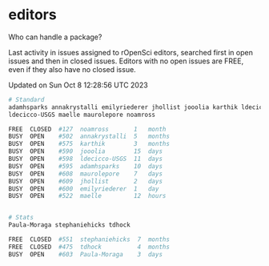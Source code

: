 # editors

Who can handle a package?

Last activity in issues assigned to rOpenSci editors, searched first in open
issues and then in closed issues. Editors with no open issues are FREE, even if
they also have no closed issue.


Updated on Sun Oct 8 12:28:56 UTC 2023

```bash
# Standard
adamhsparks annakrystalli emilyriederer jhollist jooolia karthik ldecicco
ldecicco-USGS maelle maurolepore noamross

FREE  CLOSED  #127  noamross       1   month
BUSY  OPEN    #502  annakrystalli  5   months
BUSY  OPEN    #575  karthik        3   months
BUSY  OPEN    #590  jooolia        15  days
BUSY  OPEN    #598  ldecicco-USGS  11  days
BUSY  OPEN    #595  adamhsparks    10  days
BUSY  OPEN    #608  maurolepore    7   days
BUSY  OPEN    #609  jhollist       2   days
BUSY  OPEN    #600  emilyriederer  1   day
BUSY  OPEN    #522  maelle         12  hours


# Stats
Paula-Moraga stephaniehicks tdhock

FREE  CLOSED  #551  stephaniehicks  7  months
FREE  CLOSED  #475  tdhock          4  months
BUSY  OPEN    #603  Paula-Moraga    3  days
```
